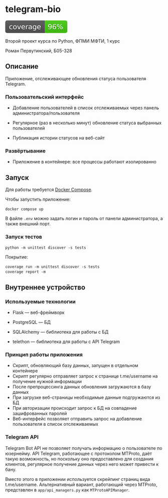 # telegram-bio

![coverage badge](coverage.svg)

Второй проект курса по Python, ФПМИ МФТИ, 1 курс

Роман Первутинский, Б05-328

## Описание 

Приложение, отслеживающее обновления статуса пользователя Telegram.

### Пользовательский интерфейс

- Добавление пользователей в список отслеживаемых через панель администратора/пользователя

- Регулярное (раз в несколько минут) обновление статуса выбранных пользователей

- Публикация истории статусов на веб-сайт

### Развёртывание

- Приложение в контейнере: все процессы работают изолированно

## Запуск

Для работы требуется [Docker Compose](https://docs.docker.com/compose/).

Чтобы запустить приложение:

```shell
docker compose up
```

В файле `.env` можно задать логин и пароль от панели администратора, а также внешний порт.

### Запуск тестов

```shell
python -m unittest discover -s tests
```

Покрытие:

```shell
coverage run -m unittest discover -s tests
coverage report -m
```

## Внутреннее устройство

### Используемые технологии

- Flask &mdash; веб-фреймворк

- PostgreSQL &mdash; БД

- SQLAlchemy &mdash; библиотека для работы с БД

- telethon &mdash; библиотека для работы с API Telegram

### Принцип работы приложения

- Скрипт, обновляющий базу данных, запущен в отдельном контейнере
- Скрипт регулярно отправляет запрос к странице t.me/username на получение нужной информации
- После препроцессинга данных обновления загружаются в базу данных
- При загрузке веб-страницы необходимые данные подгружаются из БД
- При авторизации происходит запрос к БД на совпадение зашифрованных паролей
- Веб-интерфейс позволяет отправить запрос на добавление пользователя в список отслеживаемых

### Telegram API

Telegram Bot API не позволяет получать информацию о пользователе по юзернейму.
API Telegram, работающее с протоколом MTProto, даёт такую возможность, но поскольку
оно предоставлено для создания клиентов, регулярное получение данных через него может привести к бану.

Вместо этого в приложении используется скрейпинг страниц вида t.me/username.
Альтернативный вариант, работающий через MTProto, представлен в `app/api_managers.py` как `MTProtoAPIManager`.